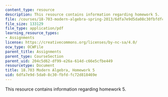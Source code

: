 ```yaml
---
content_type: resource
description: This resource contains information regarding homework 5.
file: /courses/18-703-modern-algebra-spring-2013/6dfa7e9d5da08c30fbfdfc72d818469e_MIT18_703S13_h5.pdf
file_size: 133129
file_type: application/pdf
learning_resource_types:
- Assignments
license: https://creativecommons.org/licenses/by-nc-sa/4.0/
ocw_type: OCWFile
parent_title: Assignments
parent_type: CourseSection
parent_uid: 204c5d62-df99-e26a-614d-c66e5cfbe449
resourcetype: Document
title: 18.703 Modern Algebra, Homework 5
uid: 6dfa7e9d-5da0-8c30-fbfd-fc72d818469e
---
```

This resource contains information regarding homework 5.